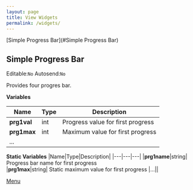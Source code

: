 ```yaml
---
layout: page
title: View Widgets
permalink: /widgets/
---
```


<a name="menu"></a>
 
[Simple Progress Bar](#Simple Progress Bar)


## Simple Progress Bar
Editable:`No` Autosend:`No` 

Provides four progres bar.

**Variables**

|Name|Type|Description|
|---|---|---|
|**prg1val**|int| Progress value for first progress
|**prg1max**|int| Maximum value for first progress
|...||

**Static Variables**
|Name|Type|Description|
|---|---|---|
|**prg1name**|string| Progress bar name for first progress  
|**prg1max**|string| Static maximum value for first progress
|...||

[Menu](#menu)
